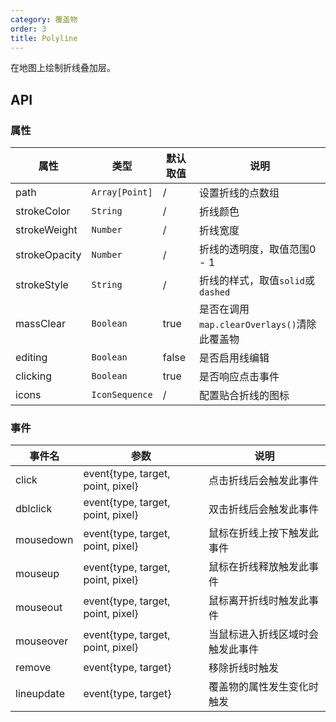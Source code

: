 ```yaml
---
category: 覆盖物
order: 3
title: Polyline
---
```


在地图上绘制折线叠加层。

## API

### 属性

| 属性  | 类型 | 默认取值 | 说明 |
|-------|-----|------|-----|
| path | `Array[Point]`  | / | 设置折线的点数组 |
| strokeColor | `String`  | / | 折线颜色 |
| strokeWeight | `Number`  | / | 折线宽度 |
| strokeOpacity | `Number`  | / | 折线的透明度，取值范围0 - 1 |
| strokeStyle | `String`  | / | 折线的样式，取值`solid`或`dashed` |
| massClear | `Boolean`  | true | 是否在调用`map.clearOverlays()`清除此覆盖物 |
| editing | `Boolean`  | false | 是否启用线编辑 |
| clicking | `Boolean`  | true | 是否响应点击事件 |
| icons | `IconSequence`  | / | 配置贴合折线的图标 |

### 事件

| 事件名 | 参数 | 说明 |
|-------|-----|-----|
| click | event{type, target, point, pixel} | 点击折线后会触发此事件 |
| dblclick | event{type, target, point, pixel} | 双击折线后会触发此事件 |
| mousedown | event{type, target, point, pixel} | 鼠标在折线上按下触发此事件 |
| mouseup | event{type, target, point, pixel} | 鼠标在折线释放触发此事件 |
| mouseout | event{type, target, point, pixel} | 鼠标离开折线时触发此事件 |
| mouseover | event{type, target, point, pixel} |	当鼠标进入折线区域时会触发此事件 |
| remove | event{type, target} | 移除折线时触发 |
| lineupdate | event{type, target} | 覆盖物的属性发生变化时触发 |
